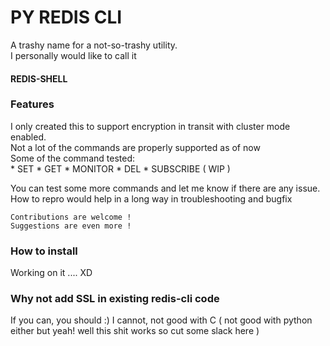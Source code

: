 # PY REDIS CLI

A trashy name for a not-so-trashy utility.<br>
I personally would like to call it <br>
#### REDIS-SHELL

### Features
I only created this to support encryption in transit with cluster mode enabled. <br>
Not a lot of the commands are properly supported as of now<br>
Some of the command tested: <br>
	*	SET
	*	GET
	*	MONITOR
	*	DEL
	*	SUBSCRIBE ( WIP )

You can test some more commands and let me know if there are any issue.
How to repro would help in a long way in troubleshooting and bugfix


	Contributions are welcome !
	Suggestions are even more !

### How to install

Working on it .... XD


### Why not add SSL in existing redis-cli code

If you can, you should :)
I cannot, not good with C ( not good with python either but yeah! well this shit works so cut some slack here )


